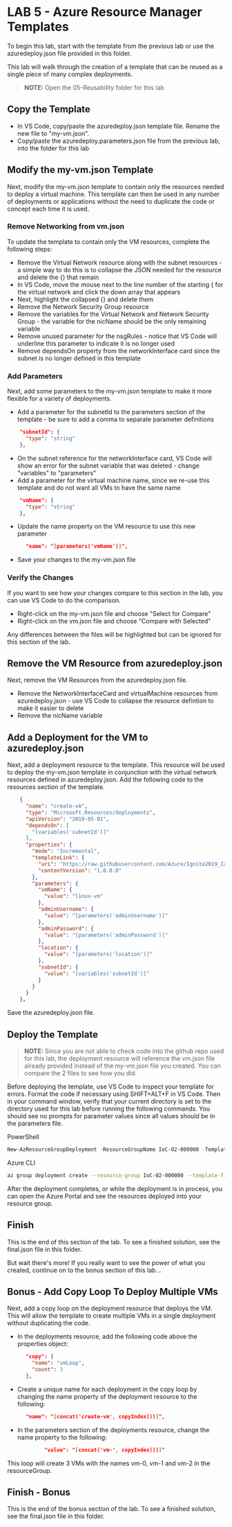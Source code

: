 # LAB 5 - Azure Resource Manager Templates

To begin this lab, start with the template from the previous lab or use the azuredeploy.json file provided in this folder.

This lab will walk through the creation of a template that can be reused as a single piece of many complex deployments.

> **NOTE:** Open the 05-Reusability folder for this lab

## Copy the Template

- In VS Code, copy/paste the azuredeploy.json template file.  Rename the new file to "my-vm.json".
- Copy/paste the azuredeploy.parameters.json file from the previous lab, into the folder for this lab

## Modify the my-vm.json Template

Next, modify the my-vm.json template to contain only the resources needed to deploy a virtual machine.  This template can then be used in any number of deployments or applications without the need to duplicate the code or concept each time it is used.

### Remove Networking from vm.json

To update the template to contain only the VM resources, complete the following steps:

- Remove the Virtual Network resource along with the subnet resources - a simple way to do this is to collapse the JSON needed for the resource and delete the {} that remain
- In VS Code, move the mouse next to the line number of the starting { for the virtual network and click the down array that appears
- Next, highlight the collapsed {} and delete them
- Remove the Network Security Group resource
- Remove the variables for the Virtual Network and Network Security Group - the variable for the nicName should be the only remaining variable
- Remove unused parameter for the nsgRules - notice that VS Code will underline this parameter to indicate it is no longer used
- Remove dependsOn property from the networkInterface card since the subnet is no longer defined in this template

### Add Parameters

Next, add some parameters to the my-vm.json template to make it more flexible for a variety of deployments.

- Add a parameter for the subnetId to the parameters section of the template - be sure to add a comma to separate parameter definitions

```json
    "subnetId": {
      "type": "string"
    },
```

- On the subnet reference for the networkInterface card, VS Code will show an error for the subnet variable that was deleted - change "variables" to "parameters"
- Add a parameter for the virtual machine name, since we re-use this template and do not want all VMs to have the same name

```json
    "vmName": {
      "type": "string"
    },
```

- Update the name property on the VM resource to use this new parameter

```json
      "name": "[parameters('vmName')]",
```

- Save your changes to the my-vm.json file

### Verify the Changes

If you want to see how your changes compare to this section in the lab, you can use VS Code to do the comparison.

- Right-click on the my-vm.json file and choose "Select for Compare"
- Right-click on the vm.json file and choose "Compare with Selected"

Any differences between the files will be highlighted but can be ignored for this section of the lab.

## Remove the VM Resource from azuredeploy.json

Next, remove the VM Resources from the azuredeploy.json file.

- Remove the NetworkInterfaceCard and virtualMachine resources from azuredeploy.json - use VS Code to collapse the resource defintion to make it easier to delete
- Remove the nicName variable

## Add a Deployment for the VM to azuredeploy.json

Next, add a deployment resource to the template.  This resource will be used to deploy the my-vm.json template in conjunction with the virtual network resources defined in azuredeploy.json.  Add the following code to the resources section of the template.

```json
    {
      "name": "create-vm",
      "type": "Microsoft.Resources/deployments",
      "apiVersion": "2019-05-01",
      "dependsOn": [
        "[variables('subnetId')]"
      ],
      "properties": {
        "mode": "Incremental",
        "templateLink": {
          "uri": "https://raw.githubusercontent.com/Azure/Ignite2019_IaC_pre-day_docs/master/ARM%20Template/05%20-%20Reusability/vm.json",
          "contentVersion": "1.0.0.0"
        },
        "parameters": {
          "vmName": {
            "value": "linux-vm"
          },
          "adminUsername": {
            "value": "[parameters('adminUsername')]"
          },
          "adminPassword": {
            "value": "[parameters('adminPassword')]"
          },
          "location": {
            "value": "[parameters('location')]"
          },
          "subnetId": {
            "value": "[variables('subnetId')]"
          }
        }
      }
    },
```

Save the azuredeploy.json file.

## Deploy the Template

> **NOTE:** Since you are not able to check code into the github repo used for this lab, the deployment resource will reference the vm.json file already provided instead of the my-vm.json file you created.  You can compare the 2 files to see how you did.

Before deploying the template, use VS Code to inspect your template for errors.  Format the code if necessary using SHIFT+ALT+F in VS Code.  Then in your command window, verify that your current directory is set to the directory used for this lab before running the following commands.  You should see no prompts for parameter values since all values should be in the parameters file.

PowerShell

```PowerShell
New-AzResourceGroupDeployment -ResourceGroupName IoC-02-000000 -TemplateFile azuredeploy.json -TemplateParametersFile azuredeploy.parameters.json -Verbose
```

Azure CLI

```bash
az group deployment create --resource-group IoC-02-000000 --template-file azuredeploy.json --parameters '@azuredeploy.parameters.json' --verbose
```

After the deployment completes, or while the deployment is in process, you can open the Azure Portal and see the resources deployed into your resource group.





## Finish

This is the end of this section of the lab.  To see a finished solution, see the final.json file in this folder.

But wait there's more!  If you really want to see the power of what you created, continue on to the bonus section of this lab...

## Bonus - Add Copy Loop To Deploy Multiple VMs

Next, add a copy loop on the deployment resource that deploys the VM.  This will allow the template to create multiple VMs in a single deployment without duplicating the code.

- In the deployments resource, add the following code above the properties object:

```json
      "copy": {
        "name": "vmLoop",
        "count": 3
      },
```

- Create a unique name for each deployment in the copy loop by changing the name property of the deployment resource to the following:

```json
      "name": "[concat('create-vm', copyIndex())]",
```

- In the parameters section of the deployments resource, change the name property to the following:

```json
            "value": "[concat('vm-', copyIndex())]"
```

This loop will create 3 VMs with the names vm-0, vm-1 and vm-2 in the resourceGroup.

## Finish - Bonus

This is the end of the bonus section of the lab.  To see a finished solution, see the final.json file in this folder.
